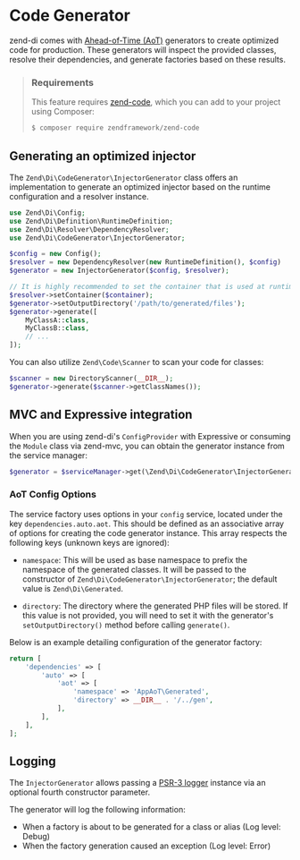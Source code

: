 # Code Generator

zend-di comes with [Ahead-of-Time (AoT)](https://en.wikipedia.org/wiki/Ahead-of-time_compilation)
generators to create optimized code for production. These generators will
inspect the provided classes, resolve their dependencies, and generate factories
based on these results.

> ### Requirements
>
> This feature requires [zend-code](https://docs.zendframework.com/zend-code/),
> which you can add to your project using Composer:
>
> ```bash
> $ composer require zendframework/zend-code
> ```

## Generating an optimized injector

The `Zend\Di\CodeGenerator\InjectorGenerator` class offers an implementation to
generate an optimized injector based on the runtime configuration and a resolver
instance.

```php
use Zend\Di\Config;
use Zend\Di\Definition\RuntimeDefinition;
use Zend\Di\Resolver\DependencyResolver;
use Zend\Di\CodeGenerator\InjectorGenerator;

$config = new Config();
$resolver = new DependencyResolver(new RuntimeDefinition(), $config)
$generator = new InjectorGenerator($config, $resolver);

// It is highly recommended to set the container that is used at runtime:
$resolver->setContainer($container);
$generator->setOutputDirectory('/path/to/generated/files');
$generator->generate([
    MyClassA::class,
    MyClassB::class,
    // ...
]);
```

You can also utilize `Zend\Code\Scanner` to scan your code for classes:

```php
$scanner = new DirectoryScanner(__DIR__);
$generator->generate($scanner->getClassNames());
```

## MVC and Expressive integration

When you are using zend-di's `ConfigProvider` with Expressive or consuming the
`Module` class via zend-mvc, you can obtain the generator instance from the
service manager:

```php
$generator = $serviceManager->get(\Zend\Di\CodeGenerator\InjectorGenerator::class);
```

### AoT Config Options

The service factory uses options in your `config` service, located under the key
`dependencies.auto.aot`. This should be defined as an associative array of
options for creating the code generator instance. This array respects the
following keys (unknown keys are ignored):

- `namespace`: This will be used as base namespace to prefix the namespace of
  the generated classes.  It will be passed to the constructor of
  `Zend\Di\CodeGenerator\InjectorGenerator`; the default value is
  `Zend\Di\Generated`.

- `directory`: The directory where the generated PHP files will be stored. If
  this value is not provided, you will need to set it with the generator's
  `setOutputDirectory()` method before calling `generate()`.

Below is an example detailing configuration of the generator factory:

```php
return [
    'dependencies' => [
        'auto' => [
            'aot' => [
                'namespace' => 'AppAoT\Generated',
                'directory' => __DIR__ . '/../gen',
            ],
        ],
    ],
];
```

## Logging

The `InjectorGenerator` allows passing a [PSR-3 logger](http://www.php-fig.org/psr/psr-3/) instance
via an optional fourth constructor parameter.

The generator will log the following information:

* When a factory is about to be generated for a class or alias (Log level: Debug)
* When the factory generation caused an exception (Log level: Error)

